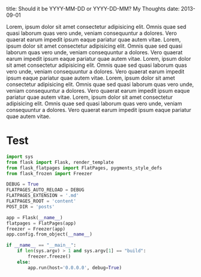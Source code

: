 title: Should it be YYYY-MM-DD or YYYY-DD-MM? My Thoughts
date: 2013-09-01

Lorem, ipsum dolor sit amet consectetur adipisicing elit. Omnis quae sed quasi laborum quas vero unde, veniam consequuntur a dolores. Vero quaerat earum impedit ipsum eaque pariatur quae autem vitae. Lorem, ipsum dolor sit amet consectetur adipisicing elit. Omnis quae sed quasi laborum quas vero unde, veniam consequuntur a dolores. Vero quaerat earum impedit ipsum eaque pariatur quae autem vitae. Lorem, ipsum dolor sit amet consectetur adipisicing elit. Omnis quae sed quasi laborum quas vero unde, veniam consequuntur a dolores. Vero quaerat earum impedit ipsum eaque pariatur quae autem vitae. Lorem, ipsum dolor sit amet consectetur adipisicing elit. Omnis quae sed quasi laborum quas vero unde, veniam consequuntur a dolores. Vero quaerat earum impedit ipsum eaque pariatur quae autem vitae. 
Lorem, ipsum dolor sit amet consectetur adipisicing elit. Omnis quae sed quasi laborum quas vero unde, veniam consequuntur a dolores. Vero quaerat earum impedit ipsum eaque pariatur quae autem vitae. 
# Test

```python
import sys
from flask import Flask, render_template
from flask_flatpages import FlatPages, pygments_style_defs
from flask_frozen import Freezer

DEBUG = True
FLATPAGES_AUTO_RELOAD = DEBUG
FLATPAGES_EXTENSION = '.md'
FLATPAGES_ROOT = 'content'
POST_DIR = 'posts'

app = Flask(__name__)
flatpages = FlatPages(app)
freezer = Freezer(app)
app.config.from_object(__name__)

if __name__ == "__main__":
    if len(sys.argv) > 1 and sys.argv[1] == "build":
        freezer.freeze()
    else:
        app.run(host='0.0.0.0', debug=True)
```